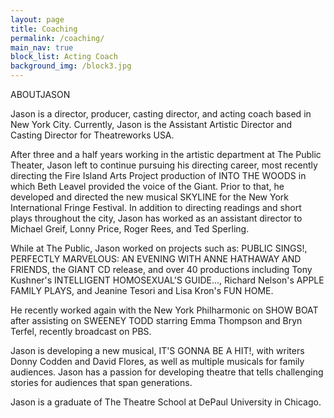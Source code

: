 ```yaml
---
layout: page
title: Coaching
permalink: /coaching/
main_nav: true
block_list: Acting Coach
background_img: /block3.jpg
---
```


ABOUTJASON

Jason is a director, producer, casting director, and acting coach based in New York City. Currently, Jason is the Assistant Artistic Director and Casting Director for Theatreworks USA. 
 
After three and a half years working in the artistic department at The Public Theater, Jason left to continue pursuing his directing career, most recently directing the Fire Island Arts Project production of INTO THE WOODS in which Beth Leavel provided the voice of the Giant.  Prior to that, he developed and directed the new musical SKYLINE for the New York International Fringe Festival. In addition to directing readings and short plays throughout the city, Jason has worked as an assistant director to Michael Greif, Lonny Price, Roger Rees, and Ted Sperling.
 
While at The Public, Jason worked on projects such as: PUBLIC SINGS!, PERFECTLY MARVELOUS: AN EVENING WITH ANNE HATHAWAY AND FRIENDS, the GIANT CD release, and over 40 productions including Tony Kushner's INTELLIGENT HOMOSEXUAL'S GUIDE..., Richard Nelson's APPLE FAMILY PLAYS, and Jeanine Tesori and Lisa Kron's FUN HOME. 
 
He recently worked again with the New York Philharmonic on SHOW BOAT after assisting on SWEENEY TODD starring Emma Thompson and Bryn Terfel, recently broadcast on PBS.   
 
Jason is developing a new musical, IT'S GONNA BE A HIT!, with writers Donny Codden and David Flores, as well as multiple musicals for family audiences.  Jason has a passion for developing theatre that tells challenging stories for audiences that span generations. 
 
Jason is a graduate of The Theatre School at DePaul University in Chicago.
